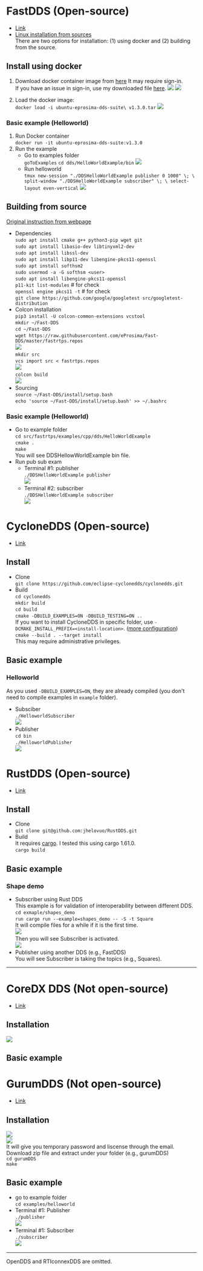 # FastDDS (Open-source)
- [Link](https://github.com/eProsima/Fast-DDS)
- [Linux installation from sources](https://fast-dds.docs.eprosima.com/en/latest/installation/sources/sources_linux.html)   
There are two options for installation: (1) using docker and (2) building from the source.

## Install using docker 
1. Download docker container image from [here](https://www.eprosima.com/index.php/products-all)
It may require sign-in.   
If you have an issue in sign-in, use my downloaded file [here](https://drive.google.com/file/d/1HWA3HtUTRzZTBLRTSPfsUrWhmHLk6pPM/view?usp=share_link).
![](https://i.imgur.com/HMBOBu1.png)
![](https://i.imgur.com/kq9boO3.png)

2. Load the docker image:   
`docker load -i ubuntu-eprosima-dds-suite\ v1.3.0.tar`
![](https://i.imgur.com/tPEzWPi.png)


### Basic example (Helloworld)
1. Run Docker container   
`docker run -it ubuntu-eprosima-dds-suite:v1.3.0`
2. Run the example
    - Go to examples folder  
    `goToExamples`
    `cd dds/HelloWorldExample/bin`
    ![](https://i.imgur.com/8ygcVPQ.png)
    - Run helloworld  
    `tmux new-session "./DDSHelloWorldExample publisher 0 1000" \; \
         split-window "./DDSHelloWorldExample subscriber" \; \
         select-layout even-vertical`
            ![](https://i.imgur.com/qiw0pnM.png)

## Building from source
[Original instruction from webpage](https://fast-dds.docs.eprosima.com/en/latest/installation/sources/sources_linux.html#colcon-installation)
- Dependencies  
    `sudo apt install cmake g++ python3-pip wget git`  
    `sudo apt install libasio-dev libtinyxml2-dev`  
    `sudo apt install libssl-dev`  
    `sudo apt install libp11-dev libengine-pkcs11-openssl`  
    `sudo apt install softhsm2`  
    `sudo usermod -a -G softhsm <user>`  
    `sudo apt install libengine-pkcs11-openssl`  
    `p11-kit list-modules` # for check  
    `openssl engine pkcs11 -t` # for check  
    `git clone https://github.com/google/googletest src/googletest-distribution`  
- Colcon installation  
    `pip3 install -U colcon-common-extensions vcstool`  
    `mkdir ~/Fast-DDS`  
    `cd ~/Fast-DDS`  
    `wget https://raw.githubusercontent.com/eProsima/Fast-DDS/master/fastrtps.repos`  
    ![](https://i.imgur.com/3zgU7CW.png)  
    `mkdir src`  
    `vcs import src < fastrtps.repos`  
    ![](https://i.imgur.com/yKnT3dN.png)  
    `colcon build`  
    ![](https://i.imgur.com/kOwg1AY.png)  
- Sourcing  
`source ~/Fast-DDS/install/setup.bash`  
`echo 'source ~/Fast-DDS/install/setup.bash' >> ~/.bashrc`  
### Basic example (Helloworld)
- Go to example folder  
`cd src/fastrtps/examples/cpp/dds/HelloWorldExample`  
`cmake .`  
`make`  
You will see DDSHellowWorldExample bin file.
- Run pub sub exam
    - Terminal #1: publisher  
    `./DDSHelloWorldExample publisher`  
    ![](https://i.imgur.com/2VB2AFs.png)  
    - Terminal #2: subscriber  
    `./DDSHelloWorldExample subscriber`  
    ![](https://i.imgur.com/Btl8nSf.png)  


# CycloneDDS (Open-source)
- [Link](https://github.com/eclipse-cyclonedds/cyclonedds)
## Install
- Clone  
`git clone https://github.com/eclipse-cyclonedds/cyclonedds.git`  
- Build  
`cd cyclonedds`  
`mkdir build`  
`cd build`  
`cmake -DBUILD_EXAMPLES=ON -DBUILD_TESTING=ON ..`  
If you want to install CycloneDDS in specific folder, use `-DCMAKE_INSTALL_PREFIX=<install-location>`.  ([more configuration](https://github.com/eclipse-cyclonedds/cyclonedds))  
`cmake --build . --target install`  
This may require administrative privileges.

## Basic example
### Helloworld
As you used `-DBUILD_EXAMPLES=ON`, they are already compiled (you don't need to compile examples in `example` folder).
- Subsciber  
`./HelloworldSubscriber`  
![](https://i.imgur.com/A0zlgp3.png)
- Publisher  
`cd bin`  
`./HelloworldPublisher`  
![](https://i.imgur.com/J9MiftC.png)



# RustDDS (Open-source)
- [Link](https://github.com/jhelovuo/RustDDS)
## Install
- Clone  
    `git clone git@github.com:jhelovuo/RustDDS.git`
- Build  
    It requires [cargo](https://doc.rust-lang.org/cargo/getting-started/installation.html). I tested this using cargo 1.61.0.  
    `cargo build`
## Basic example

### Shape demo
- Subscriber using Rust DDS  
  This example is for validation of interoperability between different DDS.  
`cd exmaple/shapes_demo`  
`run cargo run --example=shapes_demo -- -S -t Square`  
It will compile files for a while if it is the first time.  
![](https://i.imgur.com/n52zieu.png)  
Then you will see Subscriber is activated.  
![](https://i.imgur.com/QR5SwZK.png)  
- Publisher using another DDS (e.g., FastDDS)  
You will see Subscriber is taking the topics (e.g., Squares).  


---
# CoreDX DDS (**Not** open-source)
- [Link](http://www.twinoakscomputing.com/coredx/download)
## Installation
![](https://i.imgur.com/q1K4MFj.png)

## Basic example

# GurumDDS (**Not** open-source)
- [Link](https://gurum.cc/)
## Installation  
![](https://i.imgur.com/y9zpTVV.png)  
![](https://i.imgur.com/p9Qs7ha.png)  
It will give you temporary password and liscense through the email.  
Download zip file and extract under your folder (e.g., gurumDDS)  
`cd gurumDDS`  
`make`  
## Basic example
- go to example folder  
`cd examples/helloworld`  
- Terminal #1: Publisher  
`./publisher`  
![](https://i.imgur.com/NMCuK7v.png)  
- Terminal #1: Subscriber  
`./subscriber`  
![](https://i.imgur.com/qHqNRTG.png)  

---
OpenDDS and RTIconnexDDS are omitted.